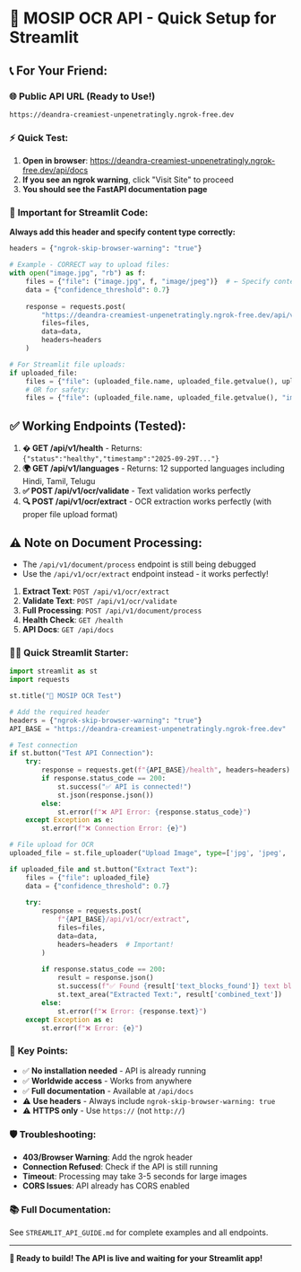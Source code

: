 # 🚀 MOSIP OCR API - Quick Setup for Streamlit

## 📞 **For Your Friend:**

### 🌐 **Public API URL (Ready to Use!)**
```
https://deandra-creamiest-unpenetratingly.ngrok-free.dev
```

### ⚡ **Quick Test:**
1. **Open in browser**: https://deandra-creamiest-unpenetratingly.ngrok-free.dev/api/docs
2. **If you see an ngrok warning**, click "Visit Site" to proceed
3. **You should see the FastAPI documentation page**

### 🔧 **Important for Streamlit Code:**
**Always add this header and specify content type correctly:**
```python
headers = {"ngrok-skip-browser-warning": "true"}

# Example - CORRECT way to upload files:
with open("image.jpg", "rb") as f:
    files = {"file": ("image.jpg", f, "image/jpeg")}  # ← Specify content type!
    data = {"confidence_threshold": 0.7}
    
    response = requests.post(
        "https://deandra-creamiest-unpenetratingly.ngrok-free.dev/api/v1/ocr/extract",
        files=files,
        data=data,
        headers=headers
    )

# For Streamlit file uploads:
if uploaded_file:
    files = {"file": (uploaded_file.name, uploaded_file.getvalue(), uploaded_file.type)}
    # OR for safety:
    files = {"file": (uploaded_file.name, uploaded_file.getvalue(), "image/jpeg")}
```

## ✅ **Working Endpoints (Tested):**

1. **� GET /api/v1/health** - Returns: `{"status":"healthy","timestamp":"2025-09-29T..."}`
2. **🌍 GET /api/v1/languages** - Returns: 12 supported languages including Hindi, Tamil, Telugu
3. **✅ POST /api/v1/ocr/validate** - Text validation works perfectly
4. **🔍 POST /api/v1/ocr/extract** - OCR extraction works perfectly (with proper file upload format)

## ⚠️ **Note on Document Processing:**
- The `/api/v1/document/process` endpoint is still being debugged
- Use the `/api/v1/ocr/extract` endpoint instead - it works perfectly!
1. **Extract Text**: `POST /api/v1/ocr/extract` 
2. **Validate Text**: `POST /api/v1/ocr/validate`
3. **Full Processing**: `POST /api/v1/document/process`
4. **Health Check**: `GET /health`
5. **API Docs**: `GET /api/docs`

### 🏃‍♂️ **Quick Streamlit Starter:**
```python
import streamlit as st
import requests

st.title("📄 MOSIP OCR Test")

# Add the required header
headers = {"ngrok-skip-browser-warning": "true"}
API_BASE = "https://deandra-creamiest-unpenetratingly.ngrok-free.dev"

# Test connection
if st.button("Test API Connection"):
    try:
        response = requests.get(f"{API_BASE}/health", headers=headers)
        if response.status_code == 200:
            st.success("✅ API is connected!")
            st.json(response.json())
        else:
            st.error(f"❌ API Error: {response.status_code}")
    except Exception as e:
        st.error(f"❌ Connection Error: {e}")

# File upload for OCR
uploaded_file = st.file_uploader("Upload Image", type=['jpg', 'jpeg', 'png'])

if uploaded_file and st.button("Extract Text"):
    files = {"file": uploaded_file}
    data = {"confidence_threshold": 0.7}
    
    try:
        response = requests.post(
            f"{API_BASE}/api/v1/ocr/extract",
            files=files,
            data=data,
            headers=headers  # Important!
        )
        
        if response.status_code == 200:
            result = response.json()
            st.success(f"✅ Found {result['text_blocks_found']} text blocks")
            st.text_area("Extracted Text:", result['combined_text'])
        else:
            st.error(f"❌ Error: {response.text}")
    except Exception as e:
        st.error(f"❌ Error: {e}")
```

### 🎯 **Key Points:**
- ✅ **No installation needed** - API is already running
- ✅ **Worldwide access** - Works from anywhere
- ✅ **Full documentation** - Available at `/api/docs`
- ⚠️ **Use headers** - Always include `ngrok-skip-browser-warning: true`
- ⚠️ **HTTPS only** - Use `https://` (not `http://`)

### 🛡️ **Troubleshooting:**
- **403/Browser Warning**: Add the ngrok header
- **Connection Refused**: Check if the API is still running
- **Timeout**: Processing may take 3-5 seconds for large images
- **CORS Issues**: API already has CORS enabled

### 📚 **Full Documentation:**
See `STREAMLIT_API_GUIDE.md` for complete examples and all endpoints.

---
**🎉 Ready to build! The API is live and waiting for your Streamlit app!**